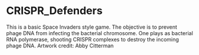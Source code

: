 # CRISPR_Defenders
This is a basic Space Invaders style game. The objective is to prevent phage DNA from infecting the bacterial chromosome.  One plays as bacterial RNA polymerase, shooting CRISPR complexes to destroy the incoming phage DNA.
Artwork credit: Abby Citterman
